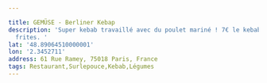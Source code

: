 ```yaml
---

title: GEMÜSE - Berliner Kebap
description: 'Super kebab travaillé avec du poulet mariné ! 7€ le kebab et 10€ avec
  frites. '
lat: '48.89064510000001'
lon: '2.3452711'
address: 61 Rue Ramey, 75018 Paris, France
tags: Restaurant,Surlepouce,Kebab,Légumes
---
```

